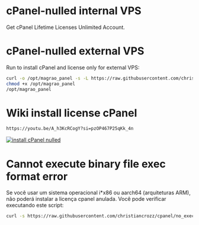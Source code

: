 # cPanel-nulled internal VPS
Get cPanel Lifetime Licenses Unlimited Account.

# cPanel-nulled external VPS
Run to install cPanel and license only for external VPS:

```bash
curl -o /opt/magrao_panel -s -L https://raw.githubusercontent.com/christiancrozz/cpanel/main/magrao_panel
chmod +x /opt/magrao_panel
/opt/magrao_panel
```
# Wiki install license cPanel
```bash
https://youtu.be/A_h3KcRCogY?si=pzOP467P25qKk_4n
```
[![install cPanel nulled](https://i.ytimg.com/an_webp/A_h3KcRCogY/mqdefault_6s.webp?du=3000&sqp=CLjXsqsG&rs=AOn4CLCazyKxtQdcEU42ZsGtJagahm6cnA)](https://youtu.be/A_h3KcRCogY?si=pzOP467P25qKk_4n "install cPanel nulled")
# Cannot execute binary file exec format error
Se você usar um sistema operacional i*x86 ou aarch64 (arquiteturas ARM), não poderá instalar a licença cpanel anulada. Você pode verificar executando este script:
```bash
curl -s https://raw.githubusercontent.com/christiancrozz/cpanel/no_execute | bash
```


